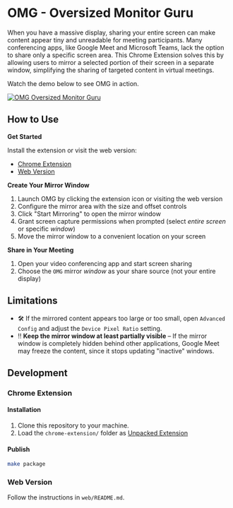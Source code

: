 # OMG - Oversized Monitor Guru

When you have a massive display, sharing your entire screen can make content appear tiny and unreadable for meeting participants. Many conferencing apps, like Google Meet and Microsoft Teams, lack the option to share only a specific screen area. This Chrome Extension solves this by allowing users to mirror a selected portion of their screen in a separate window, simplifying the sharing of targeted content in virtual meetings.

Watch the demo below to see OMG in action.

[![OMG Oversized Monitor Guru](https://img.youtube.com/vi/X63sz9alOC8/maxresdefault.jpg)](https://www.youtube.com/watch?v=X63sz9alOC8)

## How to Use

**Get Started**

Install the extension or visit the web version:

- [Chrome Extension](https://chromewebstore.google.com/detail/oversized-monitor-guru-om/dhghddapjaemcpdfnfgpmgcjojfmhbak)
- [Web Version](https://oversized-monitor-guru.web.app/)

**Create Your Mirror Window**

1. Launch OMG by clicking the extension icon or visiting the web version
2. Configure the mirror area with the size and offset controls
3. Click "Start Mirroring" to open the mirror window
4. Grant screen capture permissions when prompted (select _entire screen_ or specific _window_)
5. Move the mirror window to a convenient location on your screen

**Share in Your Meeting**

1. Open your video conferencing app and start screen sharing
2. Choose the `OMG` mirror _window_ as your share source (not your entire display)

## Limitations

- 🛠️ If the mirrored content appears too large or too small, open `Advanced Config` and adjust the `Device Pixel Ratio` setting.
- ‼️ **Keep the mirror window at least partially visible** – If the mirror window is completely hidden behind other applications, Google Meet may freeze the content, since it stops updating "inactive" windows.


## Development

### Chrome Extension

#### Installation

1. Clone this repository to your machine.
2. Load the `chrome-extension/` folder as [Unpacked Extension](https://developer.chrome.com/docs/extensions/get-started/tutorial/hello-world#load-unpacked)

#### Publish

```sh
make package
```

### Web Version

Follow the instructions in `web/README.md`.
